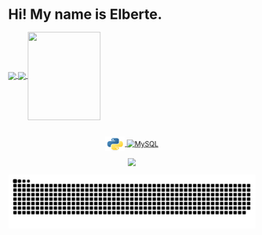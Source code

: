 <h1> Hi! My name is Elberte. </h1>

<div>
  <a href="https://github.com/reiselberte">
  <img height="180em"   align="center" src="https://github-readme-stats.vercel.app/api?username=ellen2121&show_icons=true&theme=react&include_all_commits=true&count_private=true"/>
  <img height="180em"  align="center" src="https://github-readme-stats.vercel.app/api/top-langs/?username=reiselberte&layout=compact&langs_count=7&theme=react" />

  <img align="center" width="148" height="180" src="https://media1.tenor.com/images/68e8337fb4eb7e40645d832c64762a8b/tenor.gif?itemid=19443613">
</div>
 <br>
<div  align="center"> 
  <div style="display: inline_block"><br>
  
  <img align="center" alt="Python" height="30" width="40" src= "https://raw.githubusercontent.com/devicons/devicon/master/icons/python/python-original.svg">
  <img align="center" alt= "MySQL" height="30" width="40" src= "https://pngimg.com/uploads/mysql/mysql_PNG23.png">
  
 
    
</div>
  
  <a href="https://www.linkedin.com/in/elbertereis/" target="_blank"><img src="https://img.shields.io/badge/-LinkedIn-%230077B5?style=for-the-badge&logo=linkedin&logoColor=white" target="_blank"></a> 
 
  ![Snake animation](https://github.com/ellen2121/ellen2121/blob/output/github-contribution-grid-snake.svg)
 






